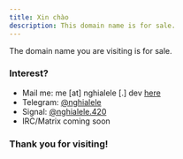 ```yaml
---
title: Xin chào
description: This domain name is for sale.
---
```


The domain name you are visiting is for sale.


### Interest?

- Mail me: me [at] nghialele [.] dev [here](mailto://me@nghialele.dev)
- Telegram: [@nghialele](https://t.me/nghialele)
- Signal: [@nghialele.420](https://signal.me/#eu/D310xcEP4Nab2N_NQR8qq4bzetOdHMsDj9O5ANXYpBj3XNCoEctGlJ9mR-bAhI3l)
- IRC/Matrix coming soon

### Thank you for visiting!
